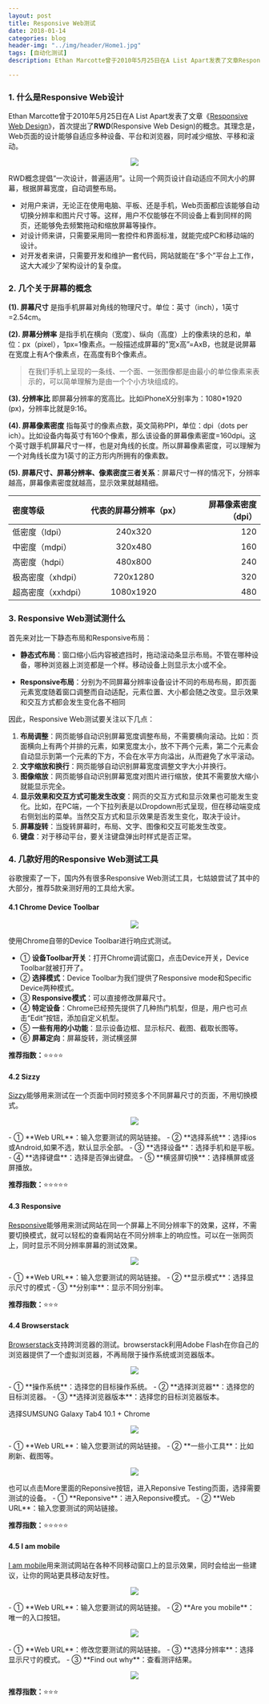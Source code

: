 ```yaml
---
layout: post
title: Responsive Web测试
date: 2018-01-14
categories: blog
header-img: "../img/header/Home1.jpg"
tags: [自动化测试]
description: Ethan Marcotte曾于2010年5月25日在A List Apart发表了文章Responsive Web Design，首次提出了响应式设计RWD(Responsive Web Design)的概念。其理念是，Web页面的设计能够自适应多种设备、平台和浏览器，同时减少缩放、平移和滚动。这样，无论用户正在使用电脑、平板、还是手机，Web页面都应该能够自动切换分辨率和图片尺寸等。这样，用户能够在不同设备上看到同样的网页。

---
```

### 1. 什么是Responsive Web设计
Ethan Marcotte曾于2010年5月25日在A List Apart发表了文章《[Responsive Web Design](http://alistapart.com/article/responsive-web-design)》，首次提出了**RWD**(Responsive Web Design)的概念。其理念是，Web页面的设计能够自适应多种设备、平台和浏览器，同时减少缩放、平移和滚动。
<center>
    <p><img src="{{site.baseurl }}/img/responsive-web-testing/image-000.jpg" align="center"></p>
</center>
RWD概念提倡“一次设计，普遍适用”。让同一个网页设计自动适应不同大小的屏幕，根据屏幕宽度，自动调整布局。

* 对用户来讲，无论正在使用电脑、平板、还是手机，Web页面都应该能够自动切换分辨率和图片尺寸等。这样，用户不仅能够在不同设备上看到同样的网页，还能够免去频繁拖动和缩放屏幕等操作。
* 对设计师来讲，只需要采用同一套控件和界面标准，就能完成PC和移动端的设计。
* 对开发者来讲，只需要开发和维护一套代码，网站就能在“多个”平台上工作，这大大减少了架构设计的复杂度。


### 2. 几个关于屏幕的概念

**(1). 屏幕尺寸** 是指手机屏幕对角线的物理尺寸。单位：英寸（inch），1英寸=2.54cm。

**(2). 屏幕分辨率** 是指手机在横向（宽度）、纵向（高度）上的像素块的总和，单位：px（pixel），1px=1像素点。一般描述成屏幕的"宽x高”=AxB，也就是说屏幕在宽度上有A个像素点，在高度有B个像素点。
> 在我们手机上呈现的一条线、一个面、一张图像都是由最小的单位像素来表示的，可以简单理解为是由一个个小方块组成的。
 
**(3). 分辨率比** 即屏幕分辨率的宽高比。比如iPhoneX分别率为：1080*1920 (px)，分辨率比就是9:16。

**(4). 屏幕像素密度** 指每英寸的像素点数，英文简称PPI，单位：dpi（dots per ich）。比如设备内每英寸有160个像素，那么该设备的屏幕像素密度=160dpi。这个英寸跟手机屏幕尺寸一样，也是对角线的长度。所以屏幕像素密度，可以理解为一个对角线长度为1英寸的正方形内所拥有的像素数。

**(5). 屏幕尺寸、屏幕分辨率、像素密度三者关系**：屏幕尺寸一样的情况下，分辨率越高，屏幕像素密度就越高，显示效果就越精细。

| 密度等级            | 代表的屏幕分辨率（px）| 屏幕像素密度（dpi） |
|:-------------     |:---------------:| -------------:|
| 低密度（ldpi）      | 240x320        | 120 |
| 中密度（mdpi）      | 320x480        | 160 |
| 高密度（hdpi）      | 480x800        | 240 |
| 极高密度（xhdpi）   | 720x1280       | 320 |
| 超高密度（xxhdpi）| 1080x1920       | 480 |

### 3. Responsive Web测试测什么

首先来对比一下静态布局和Responsive布局：
* **静态式布局**：窗口缩小后内容被遮挡时，拖动滚动条显示布局。不管在哪种设备，哪种浏览器上浏览都是一个样。移动设备上则显示太小或不全。

* **Responsive布局**：分别为不同屏幕分辨率设备设计不同的布局布局，即页面元素宽度随着窗口调整而自动适配，元素位置、大小都会随之改变。显示效果和交互方式都会发生变化各不相同

因此，Responsive Web测试要关注以下几点：
1. **布局调整**：网页能够自动识别屏幕宽度调整布局，不需要横向滚动。比如：页面横向上有两个并排的元素，如果宽度太小，放不下两个元素，第二个元素会自动显示到第一个元素的下方，不会在水平方向溢出，从而避免了水平滚动。
2. **文字缩放和换行**：网页能够自动识别屏幕宽度调整文字大小并换行。
3. **图像缩放**：网页能够自动识别屏幕宽度对图片进行缩放，使其不需要放大缩小就能显示完全。
4. **显示效果和交互方式可能发生改变**：网页的交互方式和显示效果也可能发生变化。比如，在PC端，一个下拉列表是以Dropdown形式呈现，但在移动端变成右侧划出的菜单。当然交互方式和显示效果是否发生变化，取决于设计。
5. **屏幕旋转**：当旋转屏幕时，布局、文字、图像和交互可能发生改变。
6. **键盘**：对于移动平台，要关注键盘弹出时样式是否正常。

### 4. 几款好用的Responsive Web测试工具

谷歌搜索了一下，国内外有很多Responsive Web测试工具，七姑娘尝试了其中的大部分，推荐5款亲测好用的工具给大家。

#### 4.1 Chrome Device Toolbar

<center>
    <p><img src="{{site.baseurl }}/img/responsive-web-testing/image-001.png" align="center"></p>
</center>

使用Chrome自带的Device Toolbar进行响应式测试。
- ① **设备Toolbar开关**：打开Chrome调试窗口，点击Device开关，Device Toolbar就被打开了。
- ② **选择模式**：Device Toolbar为我们提供了Responsive mode和Specific Device两种模式。
- ③ **Responsive模式**：可以直接修改屏幕尺寸。
- ④ **特定设备**：Chrome已经预先提供了几种热门机型，但是，用户也可点击“Edit”按钮，添加自定义机型。
- ⑤ **一些有用的小功能**：显示设备边框、显示标尺、截图、截取长图等。
- ⑥ **屏幕定向**：屏幕旋转，测试横竖屏

**推荐指数：**⭐️⭐️⭐️⭐️

#### 4.2 Sizzy
[Sizzy](https://sizzy.co/)能够用来测试在一个页面中同时预览多个不同屏幕尺寸的页面，不用切换模式。
<center>
    <p><img src="{{site.baseurl }}/img/responsive-web-testing/image-0001.png" align="center"></p>
</center>
- ① **Web URL**：输入您要测试的网站链接。
- ② **选择系统**：选择ios或Android,如果不选，默认显示全部。
- ③ **选择设备**：选择手机和是平板。
- ④ **选择键盘**：选择是否弹出键盘。
- ⑤ **横竖屏切换**：选择横屏或竖屏播放。

**推荐指数：**⭐️⭐️⭐️⭐️⭐️


#### 4.3 Responsive
[Responsive](http://mattkersley.com/responsive/)能够用来测试网站在同一个屏幕上不同分辨率下的效果，这样，不需要切换模式，就可以轻松的查看网站在不同分辨率上的响应性。可以在一张网页上，同时显示不同分辨率屏幕的测试效果。
<center>
    <p><img src="{{site.baseurl }}/img/responsive-web-testing/image-002.png" align="center"></p>
</center>
- ① **Web URL**：输入您要测试的网站链接。
- ② **显示模式**：选择显示尺寸的模式
- ③ **分别率**：显示不同分别率。

**推荐指数：**⭐️⭐️⭐️

#### 4.4 Browserstack
[Browserstack](https://www.browserstack.com/responsive)支持跨浏览器的测试。browserstack利用Adobe Flash在你自己的浏览器提供了一个虚拟浏览器，不再局限于操作系统或浏览器版本。
<center>
    <p><img src="{{site.baseurl }}/img/responsive-web-testing/image-003.png" align="center"></p>
</center>
- ① **操作系统**：选择您的目标操作系统。
- ② **选择浏览器**：选择您的目标浏览器。
- ③ **选择浏览器版本**：选择您的目标浏览器版本。

选择SUMSUNG Galaxy Tab4 10.1 + Chrome
<center>
    <p><img src="{{site.baseurl }}/img/responsive-web-testing/image-004.png" align="center"></p>
</center>
- ① **Web URL**：输入您要测试的网站链接。
- ② **一些小工具**：比如刷新、截图等。

<center>
    <p><img src="{{site.baseurl }}/img/responsive-web-testing/image-005.png" align="center"></p>
</center>
也可以点击More里面的Reponsive按钮，进入Reponsive Testing页面，选择需要测试的设备。
- ① **Reponsive**：进入Reponsive模式。
- ② **Web URL**：输入您要测试的网站链接。

**推荐指数：**⭐️⭐️⭐️⭐️⭐️

#### 4.5 I am mobile
[I am mobile](http://www.iammobile.co.uk/)用来测试网站在各种不同移动窗口上的显示效果，同时会给出一些建议，让你的网站更具移动友好性。
<center>
    <p><img src="{{site.baseurl }}/img/responsive-web-testing/image-006.png" align="center"></p>
</center>
- ① **Web URL**：输入您要测试的网站链接。
- ② **Are you mobile**：唯一的入口按钮。

<center>
    <p><img src="{{site.baseurl }}/img/responsive-web-testing/image-007.png" align="center"></p>
</center>
- ① **Web URL**：修改您要测试的网站链接。
- ③ **选择分辨率**：选择显示尺寸的模式。
- ③ **Find out why**：查看测评结果。
<center>
    <p><img src="{{site.baseurl }}/img/responsive-web-testing/image-008.png" align="center"></p>
</center>

**推荐指数：**⭐️⭐️⭐️













